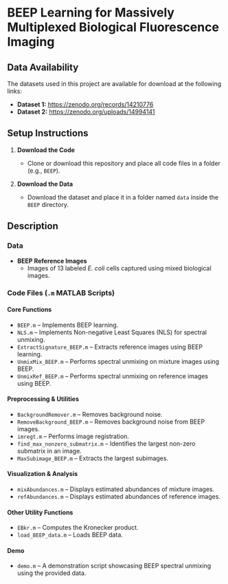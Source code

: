 # BEEP Learning for Massively Multiplexed Biological Fluorescence Imaging

## Data Availability  
The datasets used in this project are available for download at the following links:  

- **Dataset 1:** https://zenodo.org/records/14210776 
- **Dataset 2:** https://zenodo.org/uploads/14994141

## Setup Instructions

1. **Download the Code**  
   - Clone or download this repository and place all code files in a folder (e.g., `BEEP`).

2. **Download the Data**  
   - Download the dataset and place it in a folder named `data` inside the `BEEP` directory.

## Description

### Data  

- **BEEP Reference Images**  
  - Images of 13 labeled *E. coli* cells captured using mixed biological images.

### Code Files (`.m` MATLAB Scripts)

#### **Core Functions**
- `BEEP.m` – Implements BEEP learning.  
- `NLS.m` – Implements Non-negative Least Squares (NLS) for spectral unmixing.  
- `ExtractSignature_BEEP.m` – Extracts reference images using BEEP learning.  
- `UnmixMix_BEEP.m` – Performs spectral unmixing on mixture images using BEEP.  
- `UnmixRef_BEEP.m` – Performs spectral unmixing on reference images using BEEP.

#### **Preprocessing & Utilities**
- `BackgroundRemover.m` – Removes background noise.  
- `RemoveBackground_BEEP.m` – Removes background noise from BEEP images.  
- `imregt.m` – Performs image registration.  
- `find_max_nonzero_submatrix.m` – Identifies the largest non-zero submatrix in an image.  
- `MaxSubimage_BEEP.m` – Extracts the largest subimages.  

#### **Visualization & Analysis**
- `mixAbundances.m` – Displays estimated abundances of mixture images.  
- `refAbundances.m` – Displays estimated abundances of reference images.  

#### **Other Utility Functions**
- `EBkr.m` – Computes the Kronecker product.  
- `load_BEEP_data.m` – Loads BEEP data.  

#### **Demo**
- `demo.m` – A demonstration script showcasing BEEP spectral unmixing using the provided data.
